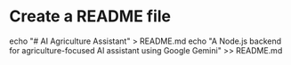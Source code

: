 # Create a README file
echo "# AI Agriculture Assistant" > README.md
echo "A Node.js backend for agriculture-focused AI assistant using Google Gemini" >> README.md